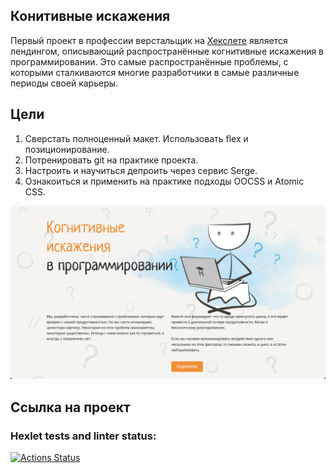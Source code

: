 ## Конитивные искажения

Первый проект в профессии верстальщик на [Хекслете](https://ru.hexlet.io/programs/layout-designer/projects/58) является лендингом, описывающий распространённые когнитивные искажения в программировании. Это самые распространённые проблемы, с которыми сталкиваются многие разработчики в самые различные периоды своей карьеры.

## Цели

1. Сверстать полноценный макет. Использовать flex и позиционирование.
2. Потренировать git на практике проекта.
3. Настроить и научиться депроить через сервис Serge.
4. Ознакоиться и применить на практике подходы OOCSS и Atomic CSS.

![Image alt](https://github.com/Listag/cognitive-distortions-landing/blob/main/public/static/README.png)

## Ссылка на проект

### Hexlet tests and linter status:

[![Actions Status](https://github.com/Listag/layout-designer-project-lvl1/workflows/hexlet-check/badge.svg)](https://github.com/Listag/layout-designer-project-lvl1/actions)

